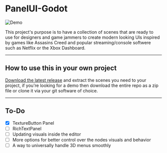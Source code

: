 # PanelUI-Godot
![Demo](https://i.imgur.com/w06D5je.png)

This project's purpose is to have a collection of scenes that are ready to use for designers and game jammers to create modern looking UIs inspired by games like Assasins Creed and popular streaming/console softwere such as Netflix or the Xbox Dashboard.
___
## How to use this in your own project

[Download the latest release](https://github.com/MaxIsJoe/PanelUI-Godot/releases) and extract the scenes you need to your project, if you're looking for a demo then download the entire repo as a zip file or clone it via your git software of choice.
___
## To-Do
- [x] TextureButton Panel
- [ ] RichTextPanel
- [ ] Updating visuals inside the editor
- [ ] More options for better control over the nodes visuals and behavior
- [ ] A way to universally handle 3D menus smoothly
